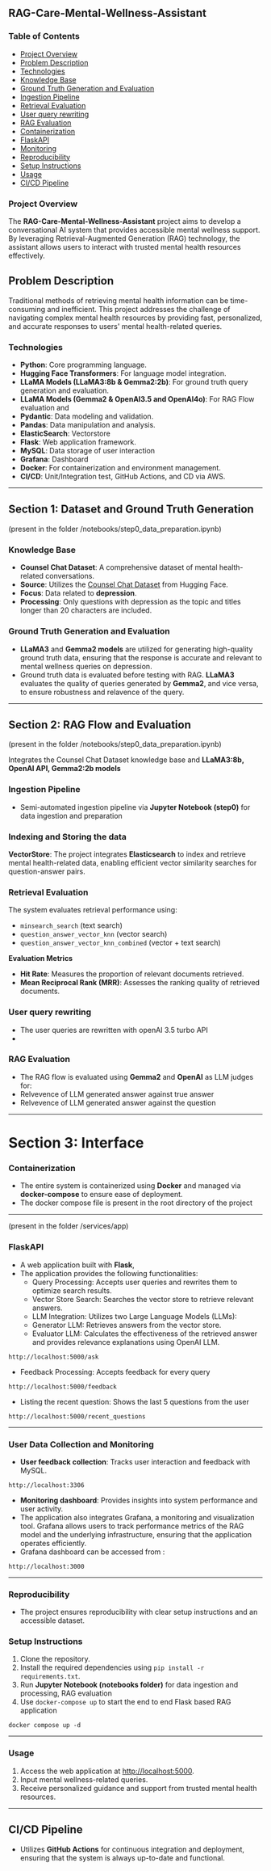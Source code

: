 ## RAG-Care-Mental-Wellness-Assistant

### Table of Contents
- [Project Overview](#project-overview)
- [Problem Description](#problem-description)
- [Technologies](#technologies)
- [Knowledge Base](#knowledge-base)
- [Ground Truth Generation and Evaluation](#ground-truth-generation-and-evaluation)
- [Ingestion Pipeline](#ingestion-pipeline)
- [Retrieval Evaluation](#retrieval-evaluation)
- [User query rewriting ](#user-query-rewriting )
- [RAG Evaluation](#rag-evaluation)
- [Containerization](#containerization)
- [FlaskAPI](#flaskapi)
- [Monitoring](#monitoring)
- [Reproducibility](#reproducibility)
- [Setup Instructions](#setup-instructions)
- [Usage](#usage)
- [CI/CD Pipeline](#ci-cd-pipeline)

### Project Overview
The **RAG-Care-Mental-Wellness-Assistant** project aims to develop a conversational AI system that provides accessible mental wellness support. By leveraging Retrieval-Augmented Generation (RAG) technology, the assistant allows users to interact with trusted mental health resources effectively.

## Problem Description
Traditional methods of retrieving mental health information can be time-consuming and inefficient. This project addresses the challenge of navigating complex mental health resources by providing fast, personalized, and accurate responses to users' mental health-related queries.

### Technologies
- **Python**: Core programming language.
- **Hugging Face Transformers**: For language model integration.
- **LLaMA Models (LLaMA3:8b & Gemma2:2b)**: For ground truth query generation and evaluation.
- **LLaMA Models (Gemma2 & OpenAI3.5 and OpenAI4o)**: For RAG Flow evaluation and 
- **Pydantic**: Data modeling and validation.
- **Pandas**: Data manipulation and analysis.
-  **ElasticSearch**: Vectorstore
- **Flask**: Web application framework.
- **MySQL**: Data storage of user interaction
- **Grafana**: Dashboard
- **Docker**: For containerization and environment management.
- **CI/CD**: Unit/Integration test, GitHub Actions, and CD via AWS.

---

## Section 1: Dataset and Ground Truth Generation  <br/>
(present in the folder /notebooks/step0_data_preparation.ipynb)  <br/>
 
### Knowledge Base
- **Counsel Chat Dataset**: A comprehensive dataset of mental health-related conversations.
- **Source**: Utilizes the [Counsel Chat Dataset](https://huggingface.co/datasets/nbertagnolli/counsel-chat) from Hugging Face.
- **Focus**: Data related to **depression**.
- **Processing**: Only questions with depression as the topic and titles longer than 20 characters are included.


### Ground Truth Generation and Evaluation
- **LLaMA3** and **Gemma2 models** are utilized for generating high-quality ground truth data, ensuring that the response is accurate and relevant to mental wellness queries on depression.
- Ground truth data is evaluated before testing with RAG. **LLaMA3** evaluates the quality of queries generated by **Gemma2**, and vice versa, to ensure robustness and relavence of the query.

---

## Section 2: RAG Flow and Evaluation   <br/>
(present in the folder /notebooks/step0_data_preparation.ipynb) <br/>

Integrates the Counsel Chat Dataset knowledge base and **LLaMA3:8b, OpenAI API, Gemma2:2b models** 

### Ingestion Pipeline
- Semi-automated ingestion pipeline via **Jupyter Notebook (step0)** for data ingestion and preparation

### Indexing and Storing the data
 **VectorStore**: The project integrates **Elasticsearch** to index and retrieve mental health-related data, enabling efficient vector similarity searches for question-answer pairs.
 
### Retrieval Evaluation
The system evaluates retrieval performance using:
- `minsearch_search` (text search)
- `question_answer_vector_knn` (vector search)
- `question_answer_vector_knn_combined` (vector + text search)

<b> Evaluation Metrics </b>
- **Hit Rate**: Measures the proportion of relevant documents retrieved.
- **Mean Reciprocal Rank (MRR)**: Assesses the ranking quality of retrieved documents.

### User query rewriting 
- The user queries are rewritten with openAI 3.5 turbo API
- 
### RAG Evaluation
- The RAG flow is evaluated using **Gemma2** and **OpenAI** as LLM judges for:
- Relvevence of LLM generated answer against true answer
- Relvevence of LLM generated answer against the question
---

# Section 3: Interface  <br/>
### Containerization
- The entire system is containerized using **Docker** and managed via **docker-compose** to ensure ease of deployment.
- The docker compose file is present in the root directory of the project
---
(present in the folder /services/app)  <br/>
### FlaskAPI
- A web application built with **Flask**,
- The application provides the following functionalities:
  - Query Processing: Accepts user queries and rewrites them to optimize search results.
  - Vector Store Search: Searches the vector store to retrieve relevant answers.
  - LLM Integration: Utilizes two Large Language Models (LLMs):
  - Generator LLM: Retrieves answers from the vector store.
  - Evaluator LLM: Calculates the effectiveness of the retrieved answer and provides relevance explanations using OpenAI LLM.
```
http://localhost:5000/ask
```
  - Feedback Processing: Accepts feedback for every query
```
http://localhost:5000/feedback
```
  - Listing the recent question: Shows the last 5 questions from the user
```
http://localhost:5000/recent_questions
```
---

### User Data Collection and Monitoring
- **User feedback collection**: Tracks user interaction and feedback with MySQL.
```
http://localhost:3306
```

- **Monitoring dashboard**: Provides insights into system performance and user activity.
- The application also integrates Grafana, a  monitoring and visualization tool. Grafana allows users to track performance metrics of the RAG model and the underlying infrastructure, ensuring that the application operates efficiently.
-  Grafana dashboard can be accessed from :

```
http://localhost:3000
```
---
### Reproducibility
- The project ensures reproducibility with clear setup instructions and an accessible dataset.
### Setup Instructions
1. Clone the repository.
2. Install the required dependencies using `pip install -r requirements.txt`.
3. Run **Jupyter Notebook (notebooks folder)** for data ingestion and processing, RAG evaluation
4. Use `docker-compose up` to start the end to end Flask based RAG application
```
docker compose up -d
```
---

### Usage
1. Access the web application at [http://localhost:5000](http://localhost:5000).
2. Input mental wellness-related queries.
3. Receive personalized guidance and support from trusted mental health resources.

---

## CI/CD Pipeline
- Utilizes **GitHub Actions** for continuous integration and deployment, ensuring that the system is always up-to-date and functional.
